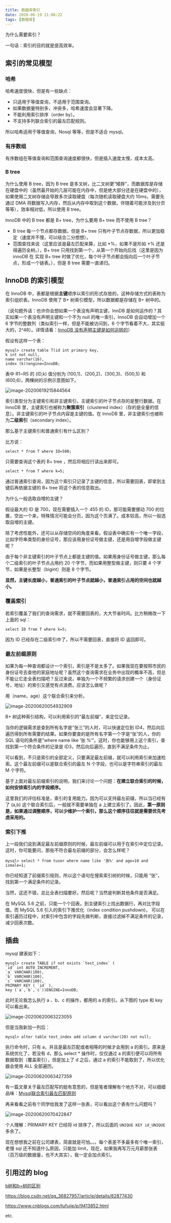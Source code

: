 ```yaml
---
title: 数据库索引
date: 2020-06-19 21:08:22
tags: [数据库]
---
```


为什么需要索引？

一句话：索引的目的就是提高效率。

## 索引的常见模型

### 哈希

哈希速度很快，但是有一些缺点：

* 只适用于等值查询，不适用于范围查询。
* 如果数据量特别多，冲突多，哈希速度会显著下降。
* 不能利用索引排序（order by）。
* 不支持多列联合索引的最左匹配规则。

所以哈希适用于等值查询，Nosql 等等，但是不适合 mysql。

### 有序数组

有序数组在等值查询和范围查询速度都很快，但是插入速度太慢，成本太高。

### B tree

为什么使用 B tree，因为 B tree 是多叉树，比二叉树更“矮胖”，而数据库是存储在硬盘中的（虽然最开始的几层可能在内存中，但是绝大部分还是在硬盘中的），如果使用二叉树存储会导致多次读取硬盘（每次随机读取硬盘大约 10ms，需要先通过 DMA 将数据写入内存，然后从内存中取到这个数据，伴随着可能涉及到分页等等），效率相对低，所以使用 B tree。

InnoDB 中的 B tree 都是 B+ tree，为什么要用 B+ tree 而不使用 B tree？

* B tree 每一个节点都存数据，但是 B+ tree 只有叶子节点存数据，所以更加稳定（速度并不慢，可以结合二分想想）。
* 范围查找来说（这里应该是最左匹配来算，比如 *%，如果不是形如 *% 还是得遍历全树。），B+ tree 只用找到第一个，从第一个开始向后找（这里是因为 innoDB 在 实现 B+ tree 时做了优化，每个叶子节点都会指向后一个叶子节点，形成一个链表。），但是 B tree 需要一直递归。

## InnoDB 的索引模型

在 InnoDB 中，表都是根据**主键**顺序以索引的形式存放的，这种存储方式的表称为索引组织表。InnoDB 使用了 B+ 树索引模型，所以数据都是存储在 B+ 树中的。

（说句题外话：也许你会想如果一个表没有声明主键，InnDB 是如何运作的？其实如果一个表没有声明主键和一个不为 null 的唯一索引，InnoDB 会自动增加一个 6 字节的整数列（类似索引一样，但是不能被访问到，6 个字节看着不大，其实挺大的，2^48）。详情请看：[InnoDB 没有声明主键是如何运转的](https://blog.csdn.net/A510677208/article/details/101327857)）

假设有这样一个表：

```
mysql> create table T(id int primary key, 
k int not null, 
name varchar(16),
index (k))engine=InnoDB;
```

表中 R1~R5 的 (ID,k) 值分别为 (100,1)、(200,2)、(300,3)、(500,5) 和 (600,6)，两棵树的示例示意图如下。

![image-20200619215844564](/images/image-20200619215844564.png)

索引类型分为主键索引和非主键索引，主键索引的叶子节点存的是整行数据。在 InnoDB 里，主键索引也被称为**聚簇索引**（clustered index）（存的是全量的信息）。非主键索引的叶子节点内容是主键的值。在 InnoDB 里，非主键索引也被称为**二级索引**（secondary index）。

那么基于主键索引和普通索引有什么区别？

比方说：

```
select * from T where ID=500;
```

只需要查询这个表的 B+ tree ，然后将相应行读出来即可。

```
select * from T where k=5;
```

通过普通索引查询，因为这个索引只记录了主键的信息，所以需要回表，即拿到主键后再依据主键的 B+ tree 将这个表的信息取出。

为什么一般选取自增的主键？

假设最大的 ID 是 700，现在需要插入一个 455 的 ID，那可能需要挪动 700 的位置，空出一个来，特殊情况可能会分页，因为这个页满了。成本较高，所以一般选取自增的主键。

除了考虑性能外，还可以从存储空间的角度来看。假设表中确实有一个唯一字段，比如字符串类型的身份证号，那应该用身份证号做主键，还是用自增字段做主键呢？

由于每个非主键索引的叶子节点上都是主键的值。如果用身份证号做主键，那么每个二级索引的叶子节点占用约 20 个字节，而如果用整型做主键，则只要 4 个字节，如果是长整型（bigint）则是 8 个字节。

**显然，主键长度越小，普通索引的叶子节点就越小，普通索引占用的空间也就越小。**

### 覆盖索引

若索引覆盖了我们的查询需求，就不需要回表的，大大节省时间。比方稍微改一下上面的 sql：

```
select ID from T where k=5;
```

因为 ID 已经存在二级索引中了，所以不需要回表，直接将 ID 返回即可。

### 最左前缀原则

如果为每一种查询都设计一个索引，索引是不是太多了。如果我现在要按照市民的身份证号去查他的家庭地址呢？虽然这个查询需求在业务中出现的概率不高，但总不能让它走全表扫描吧？反过来说，单独为一个不频繁的请求创建一个（身份证号，地址）的索引又感觉有点浪费。应该怎么做呢？

用（name，age）这个联合索引来分析。

![image-20200620054932909](/images/image-20200620054932909.png)

B+ 树这种索引结构，可以利用索引的“最左前缀”，来定位记录。

当你的逻辑需求是查到所有名字是“张三”的人时，可以快速定位到 ID4，然后向后遍历得到所有需要的结果。如果你要查的是所有名字第一个字是“张”的人，你的 SQL 语句的条件是"where name like ‘张 %’"。这时，你也能够用上这个索引，查找到第一个符合条件的记录是 ID3，然后向后遍历，直到不满足条件为止。

可以看到，不只是索引的全部定义，只要满足最左前缀，就可以利用索引来加速检索。这个最左前缀可以是联合索引的最左 N 个字段，也可以是字符串索引的最左 M 个字符。

基于上面对最左前缀索引的说明，我们来讨论一个问题：**在建立联合索引的时候，如何安排索引内的字段顺序。**

这里我们的评估标准是，索引的复用能力。因为可以支持最左前缀，所以当已经有了 (a,b) 这个联合索引后，一般就不需要单独在 a 上建立索引了。因此，**第一原则是，如果通过调整顺序，可以少维护一个索引，那么这个顺序往往就是需要优先考虑采用的。**

### 索引下推

上一段我们说到满足最左前缀原则的时候，最左前缀可以用于在索引中定位记录。这时，你可能要问，那些不符合最左前缀的部分，会怎么样呢？

```
mysql> select * from tuser where name like '张%' and age=10 and ismale=1;
```

你已经知道了前缀索引规则，所以这个语句在搜索索引树的时候，只能用 “张”，找到第一个满足条件的记录。

当然，这还不错，总比全表扫描要好。然后呢？当然是判断其他条件是否满足。

在 MySQL 5.6 之前，只能一个个回表。到主键索引上找出数据行，再对比字段值。而 MySQL 5.6 引入的索引下推优化（index condition pushdown)， 可以在索引遍历过程中，对索引中包含的字段先做判断，直接过滤掉不满足条件的记录，减少回表次数。

## 插曲

mysql 建表如下：

```
mysql> create TABLE if not exists `test_index` (
`id` int AUTO_INCREMENT,
`a` VARCHAR(100),
`b` VARCHAR(100),
`c` VARCHAR(100),
PRIMARY KEY ( `id` ),
key (`a`,`b`,`c`))ENGINE=InnoDB;

```

此时无论我怎么执行 a 、b、c 的操作，都用的 a 的索引。从下图的 type 和 key 可以看出来。

![image-20200620063223055](/images/image-20200620063223055.png)

但是当我新加一列后：

```
mysql> alter table test_index add column d varchar(20) not null;
```

执行命令时，只有 a，并且是最左匹配或者相等的时候才会用到 a 的索引。原来是系统优化了，若没有 d，那么 select * 操作时，仅仅通过 a 的索引便可以将所有数据取到（覆盖索引），但是加上了 d 之后，通过 a 的索引不能取到了，所以优化器会使用 ALL 全部遍历。

![image-20200620063427359](/images/image-20200620063427359.png)

有一篇文章关于最左匹配写的挺有意思的，但是笔者理解有个地方不对，可以细细品味：[Mysql联合索引最左匹配原则](https://segmentfault.com/a/1190000015416513)

再来看看之前有个同学给我发了这样一张表，可以看出这个表有什么问题吗？

![image-20200620070422847](/images/image-20200620070422847.png)

个人理解：PRIMARY KEY 已经将 id 排序了，所以后面的 `UNIQUE KEY id_UNIQUE` 多余了。

现在想想我之前在公司建表，简直就是可怕。。。每个表差不多最多有个唯一索引，老慢 sql 还不知道什么原因，只能加 limit，现在，如果我再写万元月薪那张表（百万级的数据量，也不大其实），我一定会加点索引。

## 引用过的 blog

[b树和b+树的区别](https://blog.csdn.net/login_sonata/article/details/75268075)

https://blog.csdn.net/qq_36827957/article/details/82877430

https://www.cnblogs.com/tufujie/p/9413852.html

etc.